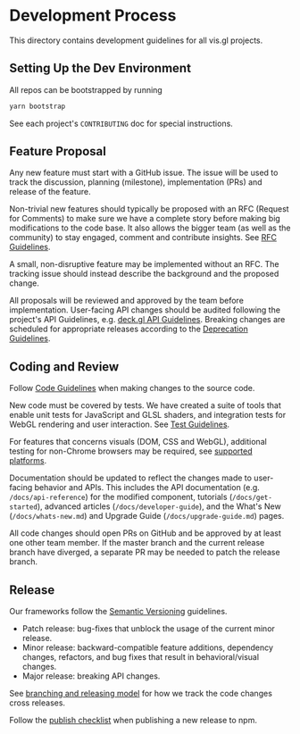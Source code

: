 # Development Process

This directory contains development guidelines for all vis.gl projects.

## Setting Up the Dev Environment

All repos can be bootstrapped by running

```bash
yarn bootstrap
```

See each project's `CONTRIBUTING` doc for special instructions.

## Feature Proposal

Any new feature must start with a GitHub issue. The issue will be used to track the discussion, planning (milestone), implementation (PRs) and release of the feature.

Non-trivial new features should typically be proposed with an RFC (Request for Comments) to make sure we have a complete story before making big modifications to the code base. It also allows the bigger team (as well as the community) to stay engaged, comment and contribute insights. See [RFC Guidelines](./rfc-guidelines.md).

A small, non-disruptive feature may be implemented without an RFC. The tracking issue should instead describe the background and the proposed change.

All proposals will be reviewed and approved by the team before implementation. User-facing API changes should be audited following the project's API Guidelines, e.g. [deck.gl API Guidelines](https://www.github.com/visgl/deck.gl/dev-docs/deckgl-api-guidelines.md). 
Breaking changes are scheduled for appropriate releases according to the [Deprecation Guidelines](./deprecation-guidelines.md).


## Coding and Review

Follow [Code Guidelines](./code-guidelines.md) when making changes to the source code.

New code must be covered by tests. We have created a suite of tools that enable unit tests for JavaScript and GLSL shaders, and integration tests for WebGL rendering and user interaction. See [Test Guidelines](./test-guidelines.md).

For features that concerns visuals (DOM, CSS and WebGL), additional testing for non-Chrome browsers may be required, see [supported platforms](./platform-support.md).

Documentation should be updated to reflect the changes made to user-facing behavior and APIs. This includes the API documentation (e.g. `/docs/api-reference`) for the modified component, tutorials (`/docs/get-started`), advanced articles (`/docs/developer-guide`), and the What's New (`/docs/whats-new.md`) and Upgrade Guide (`/docs/upgrade-guide.md`) pages.

All code changes should open PRs on GitHub and be approved by at least one other team member. If the master branch and the current release branch have diverged, a separate PR may be needed to patch the release branch.


## Release

Our frameworks follow the [Semantic Versioning](https://semver.org/) guidelines.

* Patch release: bug-fixes that unblock the usage of the current minor release.
* Minor release: backward-compatible feature additions, dependency changes, refactors, and bug fixes that result in behavioral/visual changes.
* Major release: breaking API changes.

See [branching and releasing model](./directory-structure.md) for how we track the code changes cross releases.

Follow the [publish checklist](./publish-checklist.md) when publishing a new release to npm.


